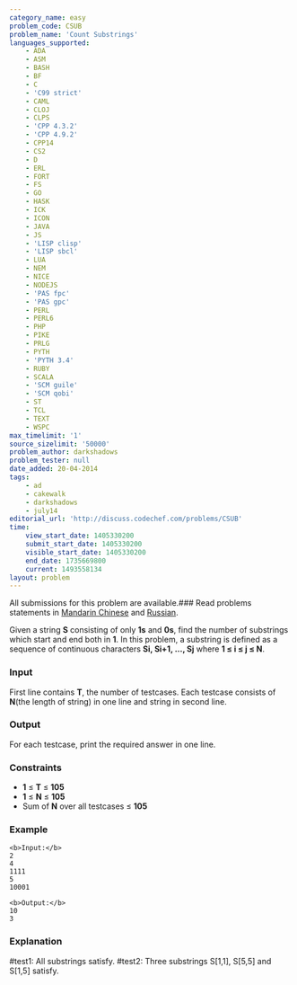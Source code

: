 ```yaml
---
category_name: easy
problem_code: CSUB
problem_name: 'Count Substrings'
languages_supported:
    - ADA
    - ASM
    - BASH
    - BF
    - C
    - 'C99 strict'
    - CAML
    - CLOJ
    - CLPS
    - 'CPP 4.3.2'
    - 'CPP 4.9.2'
    - CPP14
    - CS2
    - D
    - ERL
    - FORT
    - FS
    - GO
    - HASK
    - ICK
    - ICON
    - JAVA
    - JS
    - 'LISP clisp'
    - 'LISP sbcl'
    - LUA
    - NEM
    - NICE
    - NODEJS
    - 'PAS fpc'
    - 'PAS gpc'
    - PERL
    - PERL6
    - PHP
    - PIKE
    - PRLG
    - PYTH
    - 'PYTH 3.4'
    - RUBY
    - SCALA
    - 'SCM guile'
    - 'SCM qobi'
    - ST
    - TCL
    - TEXT
    - WSPC
max_timelimit: '1'
source_sizelimit: '50000'
problem_author: darkshadows
problem_tester: null
date_added: 20-04-2014
tags:
    - ad
    - cakewalk
    - darkshadows
    - july14
editorial_url: 'http://discuss.codechef.com/problems/CSUB'
time:
    view_start_date: 1405330200
    submit_start_date: 1405330200
    visible_start_date: 1405330200
    end_date: 1735669800
    current: 1493558134
layout: problem
---
```

All submissions for this problem are available.###  Read problems statements in [Mandarin Chinese](http://www.codechef.com/download/translated/JULY14/mandarin/CSUB.pdf) and [Russian](http://www.codechef.com/download/translated/JULY14/russian/CSUB.pdf).

Given a string **S** consisting of only **1s** and **0s**, find the number of substrings which start and end both in **1**.
In this problem, a substring is defined as a sequence of continuous characters **Si, Si+1, ..., Sj** where **1 ≤ i ≤ j ≤ N**.

### Input

First line contains **T**, the number of testcases. Each testcase consists of **N**(the length of string) in one line and string in second line.

### Output

For each testcase, print the required answer in one line.

### Constraints

- **1** ≤ **T** ≤ **105**
- **1** ≤ **N** ≤ **105**
- Sum of **N**  over all testcases ≤ **105**

### Example

```
<b>Input:</b>
2
4
1111
5
10001

<b>Output:</b>
10
3

```
### Explanation

\#test1: All substrings satisfy.
\#test2: Three substrings S\[1,1\], S\[5,5\] and S\[1,5\] satisfy.